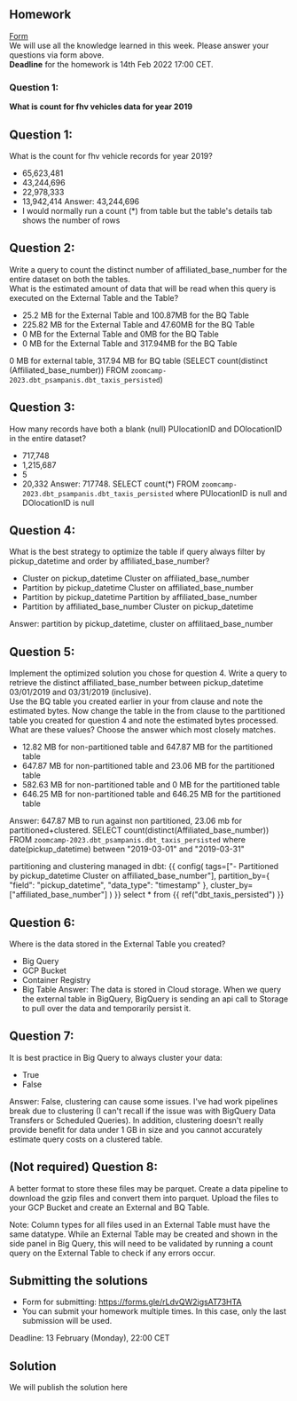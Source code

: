 ## Homework
[Form](https://forms.gle/ytzVYUh2RptgkvF79)  
We will use all the knowledge learned in this week. Please answer your questions via form above.  
**Deadline** for the homework is 14th Feb 2022 17:00 CET.

### Question 1: 
**What is count for fhv vehicles data for year 2019**  


## Question 1:
What is the count for fhv vehicle records for year 2019?
- 65,623,481
- 43,244,696
- 22,978,333
- 13,942,414
Answer: 43,244,696
- I would normally run a count (*) from table but the table's details tab shows the number of rows


## Question 2:
Write a query to count the distinct number of affiliated_base_number for the entire dataset on both the tables.</br> 
What is the estimated amount of data that will be read when this query is executed on the External Table and the Table?

- 25.2 MB for the External Table and 100.87MB for the BQ Table
- 225.82 MB for the External Table and 47.60MB for the BQ Table
- 0 MB for the External Table and 0MB for the BQ Table
- 0 MB for the External Table and 317.94MB for the BQ Table 

0 MB for external table, 317.94 MB for BQ table (SELECT count(distinct (Affiliated_base_number)) FROM `zoomcamp-2023.dbt_psampanis.dbt_taxis_persisted`)



## Question 3:
How many records have both a blank (null) PUlocationID and DOlocationID in the entire dataset?
- 717,748
- 1,215,687
- 5
- 20,332
Answer: 717748. SELECT count(*) FROM `zoomcamp-2023.dbt_psampanis.dbt_taxis_persisted` 
where  PUlocationID is null and DOlocationID is null

## Question 4:
What is the best strategy to optimize the table if query always filter by pickup_datetime and order by affiliated_base_number?
- Cluster on pickup_datetime Cluster on affiliated_base_number
- Partition by pickup_datetime Cluster on affiliated_base_number
- Partition by pickup_datetime Partition by affiliated_base_number
- Partition by affiliated_base_number Cluster on pickup_datetime

Answer: partition by pickup_datetime, cluster on affilitaed_base_number

## Question 5:
Implement the optimized solution you chose for question 4. Write a query to retrieve the distinct affiliated_base_number between pickup_datetime 03/01/2019 and 03/31/2019 (inclusive).</br> 
Use the BQ table you created earlier in your from clause and note the estimated bytes. Now change the table in the from clause to the partitioned table you created for question 4 and note the estimated bytes processed. What are these values? Choose the answer which most closely matches.
- 12.82 MB for non-partitioned table and 647.87 MB for the partitioned table
- 647.87 MB for non-partitioned table and 23.06 MB for the partitioned table
- 582.63 MB for non-partitioned table and 0 MB for the partitioned table
- 646.25 MB for non-partitioned table and 646.25 MB for the partitioned table

Answer: 647.87 MB to run against non partitioned, 23.06 mb for partitioned+clustered. SELECT count(distinct(Affiliated_base_number)) FROM `zoomcamp-2023.dbt_psampanis.dbt_taxis_persisted` where date(pickup_datetime) between "2019-03-01" and "2019-03-31"

partitioning and clustering managed in dbt:
{{ config(
   tags=["- Partitioned by pickup_datetime Cluster on affiliated_base_number"],
   partition_by={
       "field": "pickup_datetime",
       "data_type": "timestamp"
   },
   cluster_by=["affiliated_base_number"]
) }}
select * from {{ ref("dbt_taxis_persisted") }}

## Question 6: 
Where is the data stored in the External Table you created?

- Big Query
- GCP Bucket
- Container Registry
- Big Table
Answer: The data is stored in Cloud storage. When we query the external table in BigQuery, BigQuery is sending an api call to Storage to pull over the data and temporarily persist it.

## Question 7:
It is best practice in Big Query to always cluster your data:
- True
- False

Answer: False, clustering can cause some issues. I've had work pipelines break due to clustering (I can't recall if the issue was with BigQuery Data Transfers or Scheduled Queries). In addition, clustering doesn't really provide benefit for data under 1 GB in size and you cannot accurately estimate query costs on a clustered table. 


## (Not required) Question 8:
A better format to store these files may be parquet. Create a data pipeline to download the gzip files and convert them into parquet. Upload the files to your GCP Bucket and create an External and BQ Table. 


Note: Column types for all files used in an External Table must have the same datatype. While an External Table may be created and shown in the side panel in Big Query, this will need to be validated by running a count query on the External Table to check if any errors occur. 
 
## Submitting the solutions

* Form for submitting: https://forms.gle/rLdvQW2igsAT73HTA
* You can submit your homework multiple times. In this case, only the last submission will be used. 

Deadline: 13 February (Monday), 22:00 CET


## Solution

We will publish the solution here